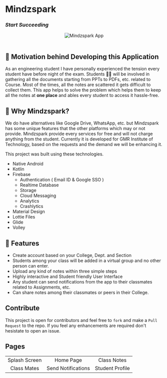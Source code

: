 <h1 >Mindzspark</h1> 
<h3><i>Start Succeeding</i></h3>

<div align="center">
  <img alt="Mindzspark App" src=".\app\src\main\res\drawable\sutmate.webp" />
</div>

<br/>





## 🧠 Motivation behind Developing this Application

As an engineering student I have personally experienced the tension every student have before night of the exam. Students 👨‍💻 will be involved in gathering all the documents starting from PPTs to PDFs, etc. related to Course. Most of the times, all the notes are scattered it gets difficult to collect them. This app helps to solve the problem which helps them to keep all the notes at **one place** and ables every student to access it hassle-free.


## 🧐 Why Mindzspark?

We do have alternatives like Google Drive, WhatsApp, etc. but Mindzspark has some unique features that the other platforms which may or not provide. Mindzspark provide every services for free and will not charge anything from the student. Currently it is developed for GMR Institute of Technology, based on the requests and the demand we will be enhancing it. 


This project was built using these technologies.

- Native Android
- Kotlin
- Firebase
   - Authentication ( Email ID & Google SSO )
   - Realtime Database
   - Storage
   - Cloud Messaging
   - Analytics
   - Crashlytics
- Material Design 
- Lottie Files
- Glide
- Volley


## 🤩 Features

- Create account based on your College, Dept. and Section
- Students among your class will be added in a virtual group and no other person can enter.
- Upload any kind of notes within three simple steps
- Highly interactive and Student friendly User Interface 
- Any student can send notifications from the app to their classmates related to Assignments, etc.
- Can share notes among their classmates or peers in their College.


## Contribute

This project is open for contributors and feel free to `fork` and make a `Pull Request` to the repo. If you feel any enhancements are required don't hesistate to open an issue.


##  Pages

<table>

 <tr>
   <td align="center">Splash Screen</td>
   <td align="center">Home Page</td>
   <td align="center">Class Notes</td>
 </tr>

 <tr>
   <td align="center">Class Mates</td>
   <td align="center">Send Notifications</td>
   <td align="center">Student Profile</td>
 </tr>
  
</table>

<br/>
